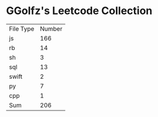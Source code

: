# GGolfz's Leetcode Collection

<table><tr><td>File Type</td><td>Number</td></tr><tr><td>js</td><td>166</td></tr><tr><td>rb</td><td>14</td></tr><tr><td>sh</td><td>3</td></tr><tr><td>sql</td><td>13</td></tr><tr><td>swift</td><td>2</td></tr><tr><td>py</td><td>7</td></tr><tr><td>cpp</td><td>1</td></tr><tr><td>Sum</td><td>206</td></tr></table>